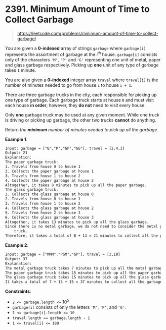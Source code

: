 # 2391. Minimum Amount of Time to Collect Garbage

> <https://leetcode.com/problems/minimum-amount-of-time-to-collect-garbage/>

You are given a **0-indexed** array of strings `garbage` where `garbage[i]`
represents the assortment of garbage at the $i^{th}$ house. `garbage[i]`
consists only of the characters `'M'`, `'P'` and `'G'` representing one unit of
metal, paper and glass garbage respectively. Picking up **one** unit of any
type of garbage takes `1` minute.

You are also given a **0-indexed** integer array `travel` where `travel[i]` is
the number of minutes needed to go from house `i` to house `i + 1`.

There are three garbage trucks in the city, each responsible for picking up one
type of garbage. Each garbage truck starts at house `0` and must visit each
house **in order**; however, they **do not** need to visit every house.

Only **one** garbage truck may be used at any given moment. While one truck is
driving or picking up garbage, the other two trucks **cannot** do anything.

Return *the **minimum** number of minutes needed to pick up all the garbage*.

**Example 1**:

```txt
Input: garbage = ["G","P","GP","GG"], travel = [2,4,3]
Output: 21
Explanation:
The paper garbage truck:
1. Travels from house 0 to house 1
2. Collects the paper garbage at house 1
3. Travels from house 1 to house 2
4. Collects the paper garbage at house 2
Altogether, it takes 8 minutes to pick up all the paper garbage.
The glass garbage truck:
1. Collects the glass garbage at house 0
2. Travels from house 0 to house 1
3. Travels from house 1 to house 2
4. Collects the glass garbage at house 2
5. Travels from house 2 to house 3
6. Collects the glass garbage at house 3
Altogether, it takes 13 minutes to pick up all the glass garbage.
Since there is no metal garbage, we do not need to consider the metal garbage
    truck.
Therefore, it takes a total of 8 + 13 = 21 minutes to collect all the garbage.
```

**Example 2**:

```txt
Input: garbage = ["MMM","PGM","GP"], travel = [3,10]
Output: 37
Explanation:
The metal garbage truck takes 7 minutes to pick up all the metal garbage.
The paper garbage truck takes 15 minutes to pick up all the paper garbage.
The glass garbage truck takes 15 minutes to pick up all the glass garbage.
It takes a total of 7 + 15 + 15 = 37 minutes to collect all the garbage.
```

**Constraints**:

- `2 <= garbage.length <=` $10^5$
- `garbage[i]` consists of only the letters `'M'`, `'P'`, and `'G'`.
- `1 <= garbage[i].length <= 10`
- `travel.length == garbage.length - 1`
- `1 <= travel[i] <= 100`

